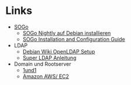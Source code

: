 # Links

- [SOGo][SOGo]
    * [SOGo Nightly auf Debian installieren][sogo-nighly-on-debian]
    * [SOGo Installation and Configuration Guide][sogo-installation]
- LDAP
    * [Debian Wiki OpenLDAP Setup][debian-wiki-openldap-setup]
    * [Super LDAP Anleitung][digitalocean-ldap]
- Domain und Rootserver
    * [1und1][login-1und1]
    * [Amazon AWS/ EC2][login-amazon]


[SOGo]: https://sogo.nu
[sogo-nighly-on-debian]: https://sogo.nu/nc/support/faq/article/how-to-install-nightly-sogo-versions-on-debian.html
[sogo-installation]: https://sogo.nu/files/docs/SOGoInstallationGuide.html
[debian-wiki-openldap-setup]: https://wiki.debian.org/LDAP/OpenLDAPSetup
[digitalocean-ldap]: https://www.digitalocean.com/community/tutorials/how-to-use-ldif-files-to-make-changes-to-an-openldap-system
[CyrusIMAP]: https://cyrusimap.org/
[Cyrus-konfiguration]: https://cyrusimap.org/imap/concepts/deployment.html
[login-1und1]: https://account.1und1.de/
[login-amazon]: https://console.aws.amazon.com

